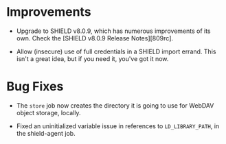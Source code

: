 # Improvements

- Upgrade to SHIELD v8.0.9, which has numerous improvements of its
  own.  Check the [SHIELD v8.0.9 Release Notes][809rc].

- Allow (insecure) use of full credentials in a SHIELD import
  errand.  This isn't a great idea, but if you need it, you've got
  it now.

# Bug Fixes

- The `store` job now creates the directory it is going to use for
  WebDAV object storage, locally.

- Fixed an uninitialized variable issue in references to
  `LD_LIBRARY_PATH`, in the shield-agent job.
